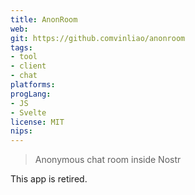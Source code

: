 ```yaml
---
title: AnonRoom
web: 
git: https://github.comvinliao/anonroom
tags:
- tool
- client
- chat
platforms: 
progLang: 
- JS
- Svelte
license: MIT
nips:
---
```


> Anonymous chat room inside Nostr

This app is retired.